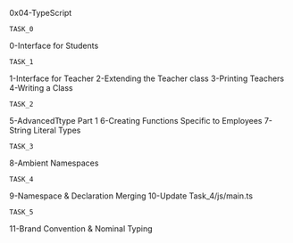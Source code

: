 0x04-TypeScript

	TASK_0
0-Interface for Students

	TASK_1
1-Interface for Teacher
2-Extending the Teacher class
3-Printing Teachers
4-Writing a Class

	TASK_2
5-AdvancedTtype Part 1
6-Creating Functions Specific to Employees
7-String Literal Types

	TASK_3
8-Ambient Namespaces

	TASK_4
9-Namespace & Declaration Merging
10-Update Task_4/js/main.ts

	TASK_5
11-Brand Convention & Nominal Typing

